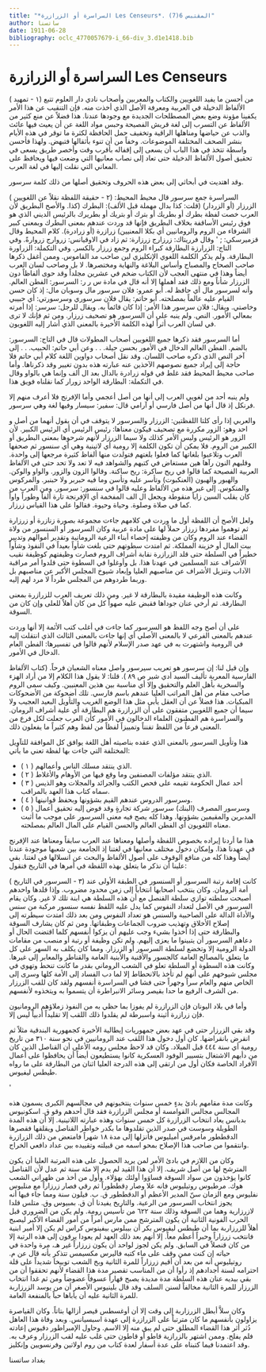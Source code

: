 ```yaml
---
title: "*السراسرة أو الزرازرة Les Censeurs*. المقتبس 6(7)"
author: ساتسنا
date: 1911-06-28
bibliography: oclc_4770057679-i_66-div_3.d1e1418.bib
---
```




#  السراسرة أو الزرازرة   Les Censeurs 


 (  ١  - تمهيد) من أحسن ما يفيد اللغويين والكتاب والمعربين وأصحاب نادي دار العلوم تتبع الألفاظ الدخيلة في العربية ومعرفة الأصل الذي أخذت منه. فإن التنقيب عن هذا الأمر يكفينا مؤونة وضع بعض المصطلحات الجديدة مع وجودها عندنا. هذا فضلاً عن منع كثير من الألفاظ عن التسرب إلى لغة قريش الفصيحة وحبس مواد اللغة عن أن يعيث فيها عائث والذب عن حياضها ومناهلها الراقية وتخفيف حمل الحافظة لكثرة ما توقر في هذه الأيام بنشر الصحف المختلفة الموضوعات. وخفاً من أن تنوء بأثقالها فتبهض. ولهذا فأحسن واسطة تتخذ في هذا الباب أن يسعى إلى إقفاله بأقرب وقت وأخصر طريق يسعى في تحقيق أصول الألفاظ الدخيلة حتى تعاد إلى نصاب معانيها التي وضعت فيها ويحافظ على المعاني التي نقلت إليها في لغة العرب. 

 وقد اهتديت في أبحاثي إلى بعض هذه الحروف وتحقيق أصلها من ذلك كلمة سرسور. 

 (  ٢  - حقيقة اللفظة نقلاً عن اللغويين) السراسرة جمع سرسور قال محيط المحيط: الزرزار (أو الزردار) (قلت: كذا بدال مهملة قبل الألف): البطرك (كذا. والأصح البطريق لأن العرب خصت لفظة بطرك أو بطريك أو بترك   أو بتريك أو بطريرك بالرئيس الديني الذي هو فوق رئيس الأساقفة بخلاف البطريق فإنها قد وردت عندهم بمعنى البطرك وبمعنى كبير الشرفاء من الروم والرومانيين أي بكلا المعنيين) زرازرة (أو زرادرة). كلام المحيط وقال قزميرسكي: ; ' وقال فرريتاك: زرزارج زرزارة: ثم زاد في الاوقيانس: زروارج زروارةً. وفي التاج: الزرارزة البطارقة كبراء الروم وجمع زرزار بالكسر. وفي التكملة: الزراورة البطارقة. ولم يذكر الكلمة اللغوي الإنكليزي لين صاحب مد القاموس. وممن أغفل ذكرها صاحب الصحاح والمصباح وأساس البلاغة والنهاية ومختصرها. لا بل وصاحب لسان العرب أيضاً وهذا في منتهى العجب لأن الكتاب ضخم في  عشرين  مجلداً وقد حوى ألفاظاً دون الزرزار شأناً ومع ذلك فقد أهملها إلا أنه قال في مادة س ر ر: السرسور: الفطن العالم. وأنه لسرسور مال أي حافظ له. أبو عمرو: فلان سرسور مال وسوبان مال: إذ كان حسن القيام عليه عالماً بمصلحته. أبو حاتم: يقال فلان سرسوري وسرسورتي: أي حبيبي وخاصتي. ويقال: فلان سرسور هذا الأمر: إذا كان قائماً به.   ويقال للرجل: سرسر: إذا أمرته بمعالي الأمور. النص. ولم ينبه على أن السرسور هو تصحيف زرزار. ومن ثم فإنك لا ترى في لسان العرب أثراً لهذه الكلمة الأخيرة بالمعنى الذي أشار إليه اللغويون. 

 أما السرسور فقد ذكرها جميع اللغويين أصحاب المطولات قال في التاج: السرسور: بالضم. الفطن العالم الدخال في الأمور بحسن حيلة. . . وعن أبي حاتم: الحبيب. . . إلى آخر النص الذي ذكره صاحب اللسان. وقد نقل أصحاب دواوين اللغة كلام أبي حاتم فلا حاجة إلى إيراد جميع نصوصهم الآخذين عنه عبارته هذه بدون تغيير وقد ذكرناها. وأما صاحب محيط المحيط فقد غلط في قوله زرادرة بالدال بعد ال  ألف  وإنما هي بالواو وقال في التكملة: البطارقة الواحد زورار كما نقلناه فويق هذا. 

 ولم ينبه  أحد  من لغويي العرب إلى أنها من أصل أعجمي وأما الإفرنج فلا أعرف منهم إلا فرنكل إذ قال أنها من أصل فارسي أو آرامي قال: سفير: سيسار وفيها لغة وهي سرسور. 

 والعربي إذا رأى كلتا اللفظتين: الزرزار والسرسور لا يتوقف في أن يقول أنهما من   أصل و  احد  وهو: الزور مكررة مع تصحيف فيكون معناها: رئيس الرئيس أي الرئيس الكبير. لأن الزور هو الرئيس وليس الأمر كذلك ولا سيما الزرزار لأنهم شرحوها بمعنى البطريق أو الكبير من الروم. فلا يمكن أن تكون الكلمة إلا رومية أي لاتينية وهي أي سنسور ثم صحفها العرب وتلاعبوا بلغاتها كما فعلوا بلغتهم فتولدت منها ألفاظ كثيرة مرجعها إلى واحدة. وقلبهم النون رآها هين مستغاض في كتبهم والشواهد فيه لا تعد ولا تحد حتى في الألفاظ العربية الفصيحة كما قالوا في ريح ساكرة: ريح ساكنة. وقالوا الزون والزور. والواو والوكن. والهبور والهبون (العنكبوت) وتأسر عليه وتأسن وما فيه حبربر ولا حبنبر. والمركوس والمنكوس. إلى غير هذه من الألفاظ وعليه قالوا في سنسور: سرسور. ومن العرب من كان يقلب السين زاياً منقوطة ويجعل ال  الف  المفخمة أي الإفرنجة تارة ألفاً وطوراً واواً كما في صلاة وصلوة. وحياة وحيوة. فقالوا على هذا القياس زرزار. 

 ولعل الأصح أن اللفظة أول ما وردت في كلامهم جاءت مجموعة بصورة زنازرة أو زرزارة ثم توهموا مفردها زرزار حملاً لها على مادة عربية وكان السرسور أو السنسور من ولاة القضاء عند الروم وكان من وظيفته إحصاء أبناء الرعية الرومانية وتقدير أموالهم   وتدبير بيت المال أو خزينة المملكة. ثم امتدت سطوتهم حتى بلغت شأواً بعيداً في النفوذ وشأواً خطيراً في السلطة حتى قلد الزرازرة نقابة أشراف الروم فصارت وظيفتهم كوظيفة نقيب الأشراف عند المسلمين في عهدنا هذا. بل وأوغلوا في السطوة حتى قلدوا أمر مراقبة الآداب وتنزيل الأشراف عن مناصبهم العليا وإبعاد شيوخ المجلس الأكبر عن مناصبهم بل وربما طردوهم من المجلس طرداً لا مرد لهم إليه. 

 وكانت هذه الوظيفة مقيدة بالبطارقة لا غير. ومن ذلك تعريف العرب للزرازرة بمعنى البطارقة. ثم أرخي عنان جوداها فقبض عليه صهواً كل من كان أهلاً للعلى وإن كان من السوقة. 

 على أن أصح وجه اللفظ هو السرسور كما جاءت في أغلب كتب الأئمة إلا أنها وردت عندهم بالمعنى الفرعي لا بالمعنى الأصلي أي إنها جاءت بالمعنى الثالث الذي انتقلت إليه في الرومية واشتهرت به في عهد صدر الإسلام لأنهم قالوا في تفسيرها: الفطن العام الدخال في الأمور. 

 وإن قيل لنا: إن سرسور هو تعريب سيرسور واصل معناه الشعبان فرحاً. (كتاب   الألفاظ الفارسية المعربة تأليف السيد أدي شير ص  ٨٩  ). قلنا: لا يقول هذا الكلام إلا من أراد الهزء والسخرية بأهل العلم والتحقيق وإلا أي مناسبة بين هذين المعنيين. وكيف سمى الروم صاحب مقام من أهل المراتب العليا عندهم باسم فارسي. تلك أضحوكة من الأضحوكات المبكيات. هذا فضلاً عن أن العقل يأبى مثل هذا الوضع الغريب والتأويل البعيد العجيب ولا سيما أن جميع اللغويين متفقون على أن الزرازرة هم البطارقة أي علية أشراف الرومان. والسراسرة هم الفطنون العلماء الدخالون في الأمور كأن العرب جعلت لكل فرع من المعنى فرعاً من اللفظ تفنناً وتمييزاً لفظاً من لفظ وهم كثيراً ما يفعلون ذلك. 

 هذا وتأويل السرسور بالمعنى الذي عقده بناصيته أهل اللغة يوافق كل الموافقة للتآويل المختلفة التي جاءت بها لفظة تعني ما يأتي: 

-  (  ١  ) الذي ينتقد مسلك الناس وأعمالهم. 
-  (  ٢  ) الذي ينتقد مؤلفات المصنفين وما وقع فيها من الأوهام والأغلاط. 
-  (  ٣  )  أحد  عمال الحكومة تقيمه على فحص الكتب والجرائد والمجلات وهو الذيس سماه كتاب هذا العهد بالمراقب. 
-  (  ٤  ) وسرسور الدروس عندهم القيم بشؤونها وبحفظ قوانينها. 
-  (  ٥  ) وسرسور المصرف   (البنك) سرسور شركة تجارةٍ وقد فوض إليه تحقيق أعمال المدبرين والمقيمين بشؤونها. وهذا كله يصح فيه معنى السرسور على موجب ما أثبت معناه اللغويون أي الفطن العالم والحسن القيام على المال العالم بمصلحته. 



 هذا ما أردنا إيراده بخصوص اللفظة وأصلها ومعناها عند العرب سابقاً ومعناها عند الإفرنج في عهدنا هذا. وإمكان دخول مختلف معانيها في لغتنا إذ الجامعة بين شعبها موجودة عندنا أيضاً وهذا كله من منافع الوقوف على أصول الألفاظ والبحث عن انسلالها في لغتنا. بقي علينا أن نذكر ما يتعلق بهذه اللفظة في أمرها في التاريخ فنقول: 

 (  ٣  - السرسور في التاريخ) كانت إقامة رتبة السرسور أو السنسور في الطبقة الأولى عند أمة الرومان. وكان ينتخب أصحابها انتخاباً إلى زمن محدود مضروب. وإذا قلدها واحدهم أصبحت سلطته توازي سلطة القنصل مع أن هذه السلطة هي ابنة تلك لا غير. وكان يقام السرسور في الأصل لتعداد النفوس كما يدل عليه اللفظ نفسه سنسور مركبة من سنس والأداة الدالة على الصاحبية والسنس هو تعداد النفوس ومن بعد ذلك امتدت سيطرته إلى إصلاح الأخلاق وتهذيب ضروب الجماعات وطبقاتها. ومن   ثم كان يشارف السوقة والبطارقة حتى إذا أخذوا بشيء وجب عليهم أن يزكوا أنفسهم كلما اقتضت الحال أو دعاهم السرسور أن يتبينوا ما يعزى إليهم. ولم تكن وظيفة أو رتبة أو منصب من مقامات الدولة الرومية إلا وتخضع لسلطة السرسور أو الزرزار. ومما كان يكلف به السهر على كل ما يتعلق بالمصالح العامة كالجسور والأقنية والأبنية العامة والقناطر والمعابر إلى غيرها. وكانت هذه السطوة أو السلطة تعلو في الشعب الروماني بقدر ما كانت تنحط وتهوي في مجلس شيوخهم على أنهم لم تأخذ بالانحطاط إلا لما دب الفساد إلى الأمة كلها وسرى إلى الخاص منهم والعام سراً وجهراً حتى فشا في السراسرة أنفسهم ولقد كان للقب الزرزار من الشرف الرفيع ما حدا بقيصر وسائر الانبراطرة أن يتسموا به ويتخذوه لأنفسهم. 

 وأما في بلاد اليونان فإن الزرازرة لم يفوزا بما حظي به من النفوذ زملاؤهم الرومانيون فإن زرازرة أثينة واسبرطة لم يقلدوا ذلك اللقب إلا تقليداً أدبياً ليس إلا. 

 وقد بقي الزرزار حتى في عهد بعض جمهوريات إيطالية الأخيرة كجمهورية البندقية مثلاً ثم انقرض بانقراضها.   كان أول دخول هذا اللقب عند الرومانيين في نحو سنة  ٣١٠  من تاريخ رومية أي سنة  ٤٤٤  قبل الميلاد. وكان قد لاحظ مجلس رومه الأعلى أن القناصل الذين كان من دأبهم الاشتغال بتسيير الوفود العسكرية كانوا يستطيعون أيضاً أن يحافظوا على أعمال الأفراد الخاصة فكان أول من ارتقى إلى هذه الدرجة العليا  اثنان  من البطارقة على ما رواه طيطس ليفيوس. 

 ' 

 وكانت مدة مقامهم بادئ بدءٍ  خمس  سنوات ينتخبونهم في مجالسهم الكبرى يسمون هذه المجالس مجالس القوامسة أو مجلس الزرازرة فقد قال أحدهم وقو ق. اسكونيوس بدبانس يعاد انتخاب الزرازرة كل  خمس  سنوات وهذه عبارته اللاتينية. إلا أن هذه المدة الطويلة وسوست في صدر الذين تقلدوها ما بكدر خواطر القناصل ويقلقها فقصرها الدقططور مامرقس أميليوس فأنزلها إلى مدة  ١٨  شهراً فامتعض من ذلك الزرازرة وانتقموا من صاحب هذا الإصلاح   بمحو اسمه من قبيلته وتقييده بين عداد دافعي الخراج. 

 وكان من اللازم في بادئ الأمر لمن يريد الحصول على هذه المرتبة العليا أن يكون المترشح لها من أصل شريف. إلا أن هذا القيد لم يدم إلا  مئة  سنة ثم عدل لأن القناصل كانوا يؤخذون من سواد السوقة فساوَوا أولئك بهؤلاء. وأول من أخذ من ظهراني الشعب هوك. مرطيوس روتيليوس فانه علا وصار دِقططوراً ثم رقي فصار زرزاراً مع منليوس نفليوس ومع الزمان سنّ المدير الأعظم أو الدقططور ق. ب. فيلون سنة ومما جاء فيها أنه يجوز انتخاب السرسور من الرعية. والتاريخ يفيدنا أن ق. بمبيوس وق. متلس قلدا لازرزارية وهما من السوقة وذلك سنة  ٦٢٢  من تأسيس رومة. ولم يكن من الضروري قبل الحرب الفونية الثانية أن يكون المترشح ممن مارس أمراً من أمور القضاء الأكبر ليصبح أهلاً للزرزاربة بما أن طيطس ليفيوس بكر أن بيبلوس بيفينوس كراس لم يكن إلا أمير ابنية فانتخب زرزاراً وحبراً أعظم معاً. إلا أنهم بعد ذلك العهد لم يعودا يرقون إلى هذه الرتبة إلا من كان قنصلاً في السابق. ولم يكن لجوز لواحد أن يكون زرزاراً غير هـ، مرة واحدة في حياته إن كنت ممن وقف على ماء كتبه فاليرس مكسيمس تتذكر بأنه قال عن م. روتيليوس أنه من بعد أن أقيم زرزاراً للمرة الثانية وبخ الشعب توبيخاَ شديداً على   قلة احترامه لسنة أجدادهم إذ رأوا أن من المناسب تقصير مدة هذا القضاء لأنهم تحققوا أن من بقي بيديه عنان هذه السلطة مدة مديدة يصبح قهاراً عسوفاً عضوضاً ومن ثم غدا انتخاب الزرزار للمرة الثانية مخالفاً لسنن السلف وقد قال بلينيوس الأصغر أن من يوسد الزرزاربة للمرة الثانية عليه أن يأباها حباً بالمنفعة العامة. 

 وكان سلاَّ أبطل الزرزاربة إلى وقت إلا أن أوغسطس قيصر أزالها بتاتاً. وكان القياصرة يزاولون بأنفسهم ما كان مترتباً على الزرازرة إلى عهدة اسبسيانس. وبعد وفاة هذا العاهل دُثر أثر هذا القضاء المطلق حتى لم يبق منه إلا الاسم. وحاول الإمبراطور دقيوس إعادته فلم يفلح. وممن اشتهر بالزرازية قاطو أو قاطون حتى غلب عليه لقب الزرزار وعرف به. وقد اعتمدنا فيما كتبناه على عدة أسفار لعدة كتاب من روم اولاتين وفرنسويين وإنكليز. 

 بغداد  ساتسنا 
